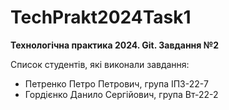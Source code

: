 # TechPrakt2024Task1

**Технологічна практика 2024. Git. Завдання №2**

Список студентів, які виконали завдання:

- Петренко Петро Петрович, група ІПЗ-22-7
- Гордієнко Данило Сергійович, група Вт-22-2
